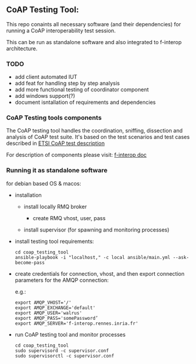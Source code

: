 CoAP Testing Tool:
------------------

This repo conaints all necessary software (and their dependencies) for running a 
CoAP interoperability test session.

This can be run as standalone software and also integrated to f-interop 
architecture.

### TODO
- add client automated IUT
- add feat for handling step by step analysis
- add more functional testing of coordinator component
- add windows support(?)
- document isntallation of requirements and dependencies

### CoAP Testing tools components

The CoAP testing tool handles the coordination, sniffing, dissection and analysis of CoAP test suite.
It's based on the test scenarios and test cases described in 
[ETSI CoAP test description](http://www.etsi.org/plugtests/CoAP/Document/CoAP_TestDescriptions_v015.pdf)

For description of components please visit: [f-interop doc](doc.f-interop.eu)


### Running it as standalone software

for debian based OS & macos:


- installation 

  - install locally RMQ broker
    - create RMQ vhost, user, pass
    
  - install supervisor (for spawning and monitoring processes)

- install testing tool requirements:
    
    ```
    cd coap_testing_tool
    ansible-playbook -i "localhost," -c local ansible/main.yml --ask-become-pass
    ```

- create credentials for connection, vhost, and then export connection parameters for the AMQP connection:

    e.g.: 
    ```
    export AMQP_VHOST='/'
    export AMQP_EXCHANGE='default'
    export AMQP_USER='walrus'
    export AMQP_PASS='somePassword’
    export AMQP_SERVER='f-interop.rennes.inria.fr'
    ```

- run CoAP testing tool and monitor processes
    
    ```
    cd coap_testing_tool
    sudo supervisord -c supervisor.conf 
    sudo supervisorctl -c supervisor.conf  

    ```



